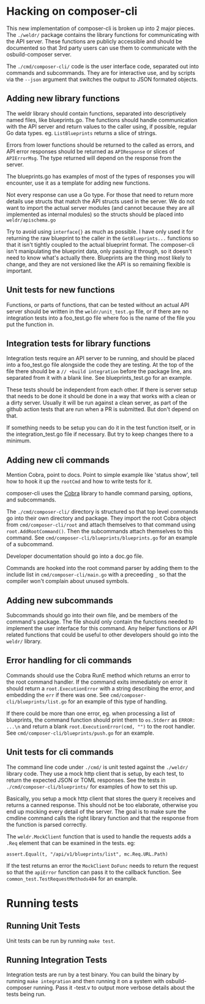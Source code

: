 # Hacking on composer-cli

This new implementation of composer-cli is broken up into 2 major pieces. The
`./weldr/` package contains the library functions for communicating with the
API server. These functions are publicly accessible and should be documented so
that 3rd party users can use them to communicate with the osbuild-composer
server.

The `./cmd/composer-cli/` code is the user interface code, separated out into
commands and subcommands. They are for interactive use, and by scripts via the
`--json` argument that switches the output to JSON formated objects.


## Adding new library functions

The weldr library should contain functions, separated into descriptively named
files, like blueprints.go. The functions should handle communication with the
API server and return values to the caller using, if possible, regular Go data
types. eg. `ListBlueprints` returns a slice of strings.

Errors from lower functions should be returned to the called as errors, and API
error responses should be returned as `APIResponse` or slices of `APIErrorMsg`.
The type returned will depend on the response from the server.

The blueprints.go has examples of most of the types of responses you will
encounter, use it as a template for adding new functions.

Not every response can use a Go type. For those that need to return more
details use structs that match the API structs used in the server. We do not
want to import the actual server modules (and cannot because they are all
implemented as internal modules) so the structs should be placed into
`weldr/apischema.go`

Try to avoid using `interface{}` as much as possible. I have only used it for
returning the raw blueprint to the caller in the `GetBlueprints...` functions so
that it isn't tightly coupled to the actual blueprint format. The composer-cli
isn't manipulating the blueprint data, only passing it through, so it doesn't
need to know what's actually there. Blueprints are the thing most likely to
change, and they are not versioned like the API is so remaining flexible is
important.


## Unit tests for new functions

Functions, or parts of functions, that can be tested without an actual API
server should be written in the `weldr/unit_test.go` file, or if there are no
integration tests into a foo_test.go file where foo is the name of the file you
put the function in.


## Integration tests for library functions

Integration tests require an API server to be running, and should be placed
into a foo_test.go file alongside the code they are testing. At the top of the
file there should be a `// +build integration` before the package line, ans
separated from it with a blank line. See blueprints_test.go for an example.

These tests should be independent from each other. If there is server setup
that needs to be done it should be done in a way that works with a clean or a
dirty server. Usually it will be run against a clean server, as part of the
github action tests that are run when a PR is submitted. But don't depend on that.

If something needs to be setup you can do it in the test function itself, or in
the integration_test.go file if necessary. But try to keep changes there to a
minimum.


## Adding new cli commands

Mention Cobra, point to docs. Point to simple example like 'status show', tell how to hook it up the `rootCmd`
and how to write tests for it.

composer-cli uses the [Cobra](https://pkg.go.dev/github.com/spf13/cobra)
library to handle command parsing, options, and subcommands.

The `./cmd/composer-cli/` directory is structured so that top level commands go
into their own directory and package.  They import the root Cobra object from
`cmd/composer-cli/root` and attach themselves to that command using
`root.AddRootCommand()`. Then the subcommands attach themselves to this
command. See `cmd/composer-cli/blueprints/blueprints.go` for an example of a
subcommand.

Developer documentation should go into a doc.go file.

Commands are hooked into the root command parser by adding them to the include
list in `cmd/composer-cli/main.go` with a preceeding `_` so that the compiler
won't complain about unused symbols.


## Adding new subcommands

Subcommands should go into their own file, and be members of the command's
package. The file should only contain the functions needed to implement the
user interface for this command. Any helper functions or API related functions
that could be useful to other developers should go into the `weldr/` library.

## Error handling for cli commands

Commands should use the Cobra RunE method which returns an error to the root command handler.
If the command exits immediately on error it should return a
`root.ExecutionError` with a string describing the error, and embedding the `err` if there was one.
See `cmd/composer-cli/blueprints/list.go` for an example of this type of handling.

If there could be more than one error, eg. when processing a list of
blueprints, the command function should print them to `os.Stderr` as `ERROR: ...\n`
and return a blank `root.ExecutionError(cmd, "")` to the root handler. See
`cmd/composer-cli/blueprints/push.go` for an example.


## Unit tests for cli commands

The command line code under `./cmd/` is unit tested against the `./weldr/` library
code. They use a mock http client that is setup, by each test, to return the
expected JSON or TOML responses. See the tests in
`./cmd/composer-cli/blueprints/` for examples of how to set this up.

Basically, you setup a mock http client that stores the query it receives and
returns a canned response. This should not be too elaborate, otherwise you end
up mocking every detail of the server. The goal is to make sure the cmdline
command calls the right library function and that the response from the
function is parsed correctly.

The `weldr.MockClient` function that is used to handle the requests adds a `.Req`
element that can be examined in the tests. eg:

    assert.Equal(t, "/api/v1/blueprints/list", mc.Req.URL.Path)

If the test returns an error the `MockClient` `DoFunc` needs to return the
request so that the `apiError` function can pass it to the callback function.
See `common_test.TestRequestMethods404` for an example.


# Running tests

## Running Unit Tests

Unit tests can be run by running `make test`.


## Running Integration Tests

Integration tests are run by a test binary. You can build the binary by running
`make integration` and then running it on a system with osbuild-composer running. Pass it -test.v to
output more verbose details about the tests being run.


